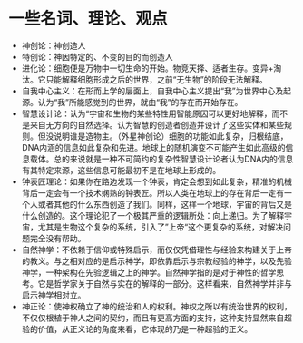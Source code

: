 # 一些名词、理论、观点

- 神创论：神创造人
- 特创论：神因特定的、不变的目的而创造人
- 进化论：细胞便是万物中一切生命的开始。物竞天择、适者生存。变异+淘汰。它只能解释细胞形成之后的世界，之前“无生物”的阶段无法解释。
- 自我中心主义：在形而上学的层面上，自我中心主义提出“我”为世界中心及起源。认为“我”所能感觉到的世界，就由“我”的存在而开始存在。
- 智慧设计论：认为“宇宙和生物的某些特性用智能原因可以更好地解释，而不是来自无方向的自然选择。认为智慧的创造者创造并设计了这些实体和某些规则。但没说明谁是造物主。（外星神创论）细胞的功能如此复杂，归根结底，DNA内涵的信息如此复杂和先进。地球上的随机演变不可能产生如此高级的信息载体。总的来说就是一种不可简约的复杂性智慧设计论者认为DNA内的信息有其特定来源，这些信息可能最初不是在地球上形成的。
- 钟表匠理论：如果你在路边发现一个钟表，肯定会想到如此复杂，精准的机械背后一定会有一个技术娴熟的钟表匠。所以人类在地球上的存在背后一定有一个人或者其他的什么东西创造了我们。同样，这样一个地球，宇宙的背后又是什么创造的。这个理论犯了一个极其严重的逻辑所处：向上递归。为了解释宇宙，尤其是生物这个复杂的系统，引入了”上帝“这个更复杂的系统，对解决问题完全没有帮助。
- 自然神学：不依赖于信仰或特殊启示，而仅仅凭借理性与经验来构建关于上帝的教义。与之相对应的是启示神学，即依靠启示与宗教经验的神学，以及先验神学，一种架构在先验逻辑之上的神学。自然神学指的是对于神性的哲学思考。它是哲学家关于自然与实在的解释的一部分。这样看来，自然神学并非与启示神学相对立。
- 神正论：使神权确立了神的统治和人的权利。神权之所以有统治世界的权利，不仅仅根植于神人之间的契约，而且有更高方面的支持，这种支持显然来自超验的价值，从正义论的角度来看，它体现的乃是一种超验的正义。